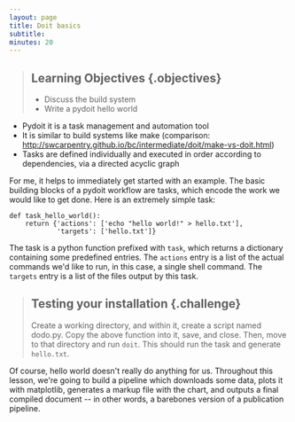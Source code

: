 ```yaml
---
layout: page
title: Doit basics
subtitle: 
minutes: 20
---
```


> ## Learning Objectives {.objectives}
>
> * Discuss the build system
> * Write a pydoit hello world

* Pydoit it is a task management and automation tool
* It is similar to build systems like make (comparison: http://swcarpentry.github.io/bc/intermediate/doit/make-vs-doit.html)
* Tasks are defined individually and executed in order according to
  dependencies, via a directed acyclic graph

For me, it helps to immediately get started with an example. The basic building
blocks of a pydoit workflow are tasks, which encode the work we would like to get
done. Here is an extremely simple task:

~~~ {.python}
def task_hello_world():
    return {'actions': ['echo "hello world!" > hello.txt'],
            'targets': ['hello.txt']}
~~~

The task is a python function prefixed with `task`, which returns a dictionary
containing some predefined entries. The `actions` entry is a list of the
actual commands we'd like to run, in this case, a single shell command. 
The `targets` entry is a list of the files output by this task.


> ## Testing your installation {.challenge}
> 
> Create a working directory, and within it, create a script named
> dodo.py. Copy the above function into it, save, and close. Then, move
> to that directory and run `doit`. This should run the task and generate
> `hello.txt`.

Of course, hello world doesn't really do anything for us. Throughout this lesson,
we're going to build a pipeline which downloads some data, plots it with
matplotlib, generates a markup file with the chart, and outputs a final
compiled document -- in other words, a barebones version of a publication
pipeline.


